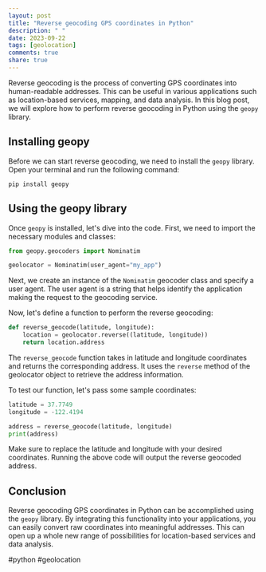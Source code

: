 ```yaml
---
layout: post
title: "Reverse geocoding GPS coordinates in Python"
description: " "
date: 2023-09-22
tags: [geolocation]
comments: true
share: true
---
```


Reverse geocoding is the process of converting GPS coordinates into human-readable addresses. This can be useful in various applications such as location-based services, mapping, and data analysis. In this blog post, we will explore how to perform reverse geocoding in Python using the `geopy` library.

## Installing geopy

Before we can start reverse geocoding, we need to install the `geopy` library. Open your terminal and run the following command:

```
pip install geopy
```

## Using the geopy library

Once `geopy` is installed, let's dive into the code. First, we need to import the necessary modules and classes:

```python
from geopy.geocoders import Nominatim

geolocator = Nominatim(user_agent="my_app")
```

Next, we create an instance of the `Nominatim` geocoder class and specify a user agent. The user agent is a string that helps identify the application making the request to the geocoding service.

Now, let's define a function to perform the reverse geocoding:

```python
def reverse_geocode(latitude, longitude):
    location = geolocator.reverse((latitude, longitude))
    return location.address
```

The `reverse_geocode` function takes in latitude and longitude coordinates and returns the corresponding address. It uses the `reverse` method of the geolocator object to retrieve the address information.

To test our function, let's pass some sample coordinates:

```python
latitude = 37.7749
longitude = -122.4194

address = reverse_geocode(latitude, longitude)
print(address)
```

Make sure to replace the latitude and longitude with your desired coordinates. Running the above code will output the reverse geocoded address.

## Conclusion

Reverse geocoding GPS coordinates in Python can be accomplished using the `geopy` library. By integrating this functionality into your applications, you can easily convert raw coordinates into meaningful addresses. This can open up a whole new range of possibilities for location-based services and data analysis.

#python #geolocation